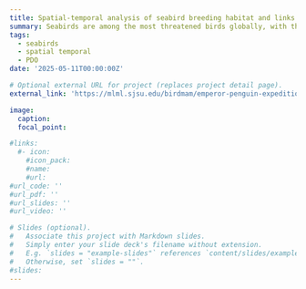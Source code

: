 ```yaml
---
title: Spatial-temporal analysis of seabird breeding habitat and links to marine-driven fluctuations 
summary: Seabirds are among the most threatened birds globally, with the loss or deterioration of coastal breeding habitats posing a severe threat. Anthropogenic disturbances substantially influence coastal ecosystems through erosion and vegetation loss, altering habitat for the wildlife species that depend on them. In addition to these disturbances, oceanographic processes may play an important role in shaping the quality of breeding habitats; however, there is limited information on how habitat conditions for burrow nesting seabirds have changed over time, and whether these changes are related to specific oceanographic or climatic factors. Over the last 30 years, populations of several burrow nesting seabird species including tufted puffin (Fratercula cirrhata) and rhinoceros auklet (Cerorhinca monocerata), which breed on offshore islands, have sharply declined along the Oregon Coast. To better understand the potential factors driving these declines, we conducted a spatiotemporal analysis of critical burrow nesting seabird breeding habitat within the Oregon Coast NWRC. Specifically, we quantified vegetative cover on 16 islands from 1992 to 2022 using a combination of empirical data, historical aerial photography (1992–2005), and aerial photography from the National Agriculture Imagery Program (2005–2022). Results showed cyclical fluctuations in vegetation cover coast-wide, which were closely related to large scale oceanographic oscillations. Specifically, vegetation cover was negatively correlated with the winter Pacific Decadal Oscillation (PDO) and positively correlated with the spring El Nino Southern Oscillation. Understanding these long-term changes in seabird breeding habitat will guide habitat restoration, invasive species removal, and other adaptive management decisions. 
tags:
  - seabirds
  - spatial temporal 
  - PDO
date: '2025-05-11T00:00:00Z'

# Optional external URL for project (replaces project detail page).
external_link: 'https://mlml.sjsu.edu/birdmam/emperor-penguin-expedition-2022-season/'

image:
  caption: 
  focal_point: 

#links:
  #- icon:
    #icon_pack:
    #name:
    #url: 
#url_code: ''
#url_pdf: ''
#url_slides: ''
#url_video: ''

# Slides (optional).
#   Associate this project with Markdown slides.
#   Simply enter your slide deck's filename without extension.
#   E.g. `slides = "example-slides"` references `content/slides/example-slides.md`.
#   Otherwise, set `slides = ""`.
#slides:
---
```

